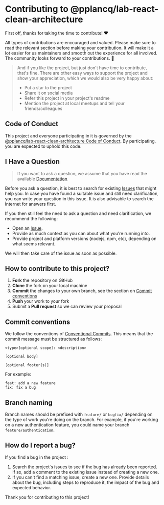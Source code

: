 # Contributing to @pplancq/lab-react-clean-architecture

First off, thanks for taking the time to contribute! ❤️

All types of contributions are encouraged and valued.
Please make sure to read the relevant section before making your contribution.
It will make it a lot easier for us maintainers and smooth out the experience for all involved.
The community looks forward to your contributions. 🎉

> And if you like the project, but just don't have time to contribute, that's fine. There are other easy ways to support the project and show your appreciation, which we would also be very happy about:
>
> - Put a star to the project
> - Share it on social media
> - Refer this project in your project's readme
> - Mention the project at local meetups and tell your friends/colleagues

## Code of Conduct

This project and everyone participating in it is governed by the
[@pplancq/lab-react-clean-architecture Code of Conduct](https://github.com/pplancq/.github/blob/main/CODE_OF_CONDUCT.md).
By participating, you are expected to uphold this code.

## I Have a Question

> If you want to ask a question, we assume that you have read the available [Documentation](https://github.com/pplancq/lab-react-clean-architecture).

Before you ask a question, it is best to search for existing [Issues](https://github.com/pplancq/lab-react-clean-architecture/issues) that might help you. In case you have found a suitable issue and still need clarification, you can write your question in this issue. It is also advisable to search the internet for answers first.

If you then still feel the need to ask a question and need clarification, we recommend the following:

- Open an [Issue](https://github.com/pplancq/lab-react-clean-architecture/issues/new).
- Provide as much context as you can about what you're running into.
- Provide project and platform versions (nodejs, npm, etc), depending on what seems relevant.

We will then take care of the issue as soon as possible.

## How to contribute to this project?

1. **Fork** the repository on GitHub
2. **Clone** the fork on your local machine
3. **Commit** the changes to your own branch, see the section on [Commit conventions](#commit-conventions)
4. **Push** your work to your fork
5. Submit a **Pull request** so we can review your proposal

## Commit conventions

We follow the conventions of [Conventional Commits](https://www.conventionalcommits.org/). This means that the commit message must be structured as follows:

```
<type>[optional scope]: <description>

[optional body]

[optional footer(s)]
```

For example:

```
feat: add a new feature
fix: fix a bug
```

## Branch naming

Branch names should be prefixed with `feature/` or `bugfix/` depending on the type of work you're doing on the branch.
For example, if you're working on a new authentication feature, you could name your branch `feature/authentication`.

## How do I report a bug?

If you find a bug in the project :

1. Search the project's issues to see if the bug has already been reported. If so, add a comment to the existing issue instead of creating a new one.
2. If you can't find a matching issue, create a new one. Provide details about the bug, including steps to reproduce it, the impact of the bug and expected behavior.

Thank you for contributing to this project!
